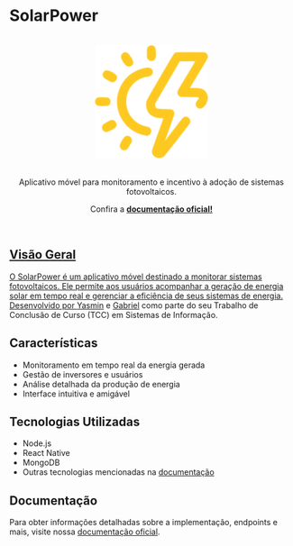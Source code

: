 # SolarPower

<div align="center">
  <br/>
  <img src="docs/static/img/logo.png" width="200" />
  <br/>
  <br/>
  <p>
    Aplicativo móvel para monitoramento e incentivo à adoção de sistemas fotovoltaicos.
  </p>
  <p>Confira a <a href="https://optimalbits.github.io/bull/"><strong>documentação  oficial! </strong></p>
  <br/>
</div>

## Visão Geral

O SolarPower é um aplicativo móvel destinado a monitorar sistemas fotovoltaicos. Ele permite aos usuários acompanhar a geração de energia solar em tempo real e gerenciar a eficiência de seus sistemas de energia. Desenvolvido por [Yasmin](https://github.com/YasminCastro) e [Gabriel](https://github.com/gabrielmarqso) como parte do seu Trabalho de Conclusão de Curso (TCC) em Sistemas de Informação.

## Características

- Monitoramento em tempo real da energia gerada
- Gestão de inversores e usuários
- Análise detalhada da produção de energia
- Interface intuitiva e amigável

## Tecnologias Utilizadas

- Node.js
- React Native
- MongoDB
- Outras tecnologias mencionadas na [documentação](https://solar-power.vercel.app/)

## Documentação

Para obter informações detalhadas sobre a implementação, endpoints e mais, visite nossa [documentação oficial](https://solar-power.vercel.app/).
